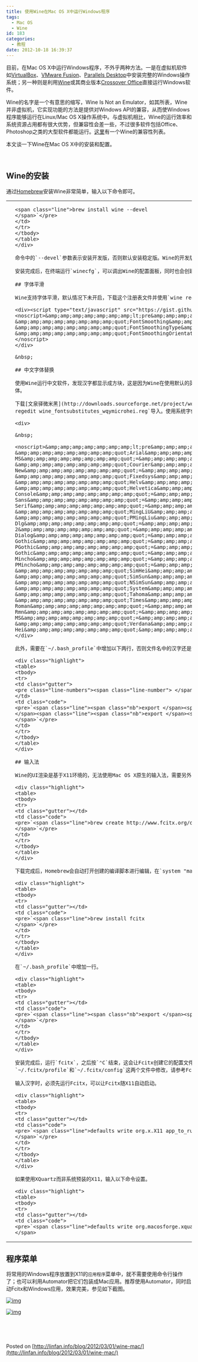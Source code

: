 ```yaml
---
title: 使用Wine在Mac OS X中运行Windows程序
tags:
  - Mac OS
  - Wine
id: 183
categories:
  - 教程
date: 2012-10-18 16:39:37
---
```


<div class="entry-content">

目前，在Mac OS X中运行Windows程序，不外乎两种方法。一是在虚拟机软件如[VirtualBox](http://www.virtualbox.org)、[VMware Fusion](http://www.vmware.com/mac)、[Parallels Desktop](http://www.parallels.com/products/desktop/)中安装完整的Windows操作系统；另一种则是利用[Wine](http://www.winehq.org)或其商业版本[Crossover Office](http://www.codeweavers.com)直接运行Windows软件。

Wine的名字是一个有意思的缩写，Wine Is Not an Emulator，如其所表，Wine并非虚拟机，它实现功能的方法是提供对Windows API的兼容，从而使Windows程序能够运行在Linux/Mac OS X操作系统中。与虚拟机相比，Wine的运行效率和系统资源占用都有很大优势，但兼容性会差一些，不过很多软件包括Office、Photoshop之类的大型软件都能运行。[这里](http://appdb.winehq.org)有一个Wine的兼容性列表。

本文谈一下Wine在Mac OS X中的安装和配置。

&nbsp;

## Wine的安装

通过[Homebrew](http://www.sinosky.org/homebrew-installation-and-usage.html)安装Wine非常简单，输入以下命令即可。

<div class="highlight">
<table>
<tbody>
<tr>
<td class="gutter"></td>
<td class="code">

    <span class="line">brew install wine --devel
    </span>`</pre>
    </td>
    </tr>
    </tbody>
    </table>
    </div>

    命令中的`--devel`参数表示安装开发版，否则默认安装稳定版。Wine的开发版本也足够稳定，不必担心，而其兼容性会高于稳定版。

    安装完成后，在终端运行`winecfg`，可以调出Wine的配置面板，同时也会创建`~/.wine`目录。输入`wine program.exe`这样的命令就可以运行Windows程序了，比如`wine winemine.exe`可启动Wine自带的扫雷游戏。

    ## 字体平滑

    Wine支持字体平滑，默认情况下未开启，下载这个注册表文件并使用`wine regedit wine_smoothfonts.reg`导入即可开启字体平滑。

    <div><script type="text/javascript" src="https://gist.github.com/1947925.js?file="></script></p>
    <noscript>&amp;amp;amp;amp;amp;amp;amp;lt;pre&amp;amp;amp;amp;amp;amp;amp;gt;&amp;amp;amp;amp;amp;amp;amp;lt;code&amp;amp;amp;amp;amp;amp;amp;gt;REGEDIT4 [HKEY_CURRENT_USER\Control Panel\Desktop] &amp;amp;amp;amp;amp;amp;amp;amp;quot;FontSmoothing&amp;amp;amp;amp;amp;amp;amp;amp;quot;=&amp;amp;amp;amp;amp;amp;amp;amp;quot;2&amp;amp;amp;amp;amp;amp;amp;amp;quot; &amp;amp;amp;amp;amp;amp;amp;amp;quot;FontSmoothingType&amp;amp;amp;amp;amp;amp;amp;amp;quot;=dword:00000002 &amp;amp;amp;amp;amp;amp;amp;amp;quot;FontSmoothingGamma&amp;amp;amp;amp;amp;amp;amp;amp;quot;=dword:00000578 &amp;amp;amp;amp;amp;amp;amp;amp;quot;FontSmoothingOrientation&amp;amp;amp;amp;amp;amp;amp;amp;quot;=dword:00000001&amp;amp;amp;amp;amp;amp;amp;lt;/code&amp;amp;amp;amp;amp;amp;amp;gt;&amp;amp;amp;amp;amp;amp;amp;lt;/pre&amp;amp;amp;amp;amp;amp;amp;gt;</noscript>
    </div>

    &nbsp;

    ## 中文字体替换

    使用Wine运行中文软件，发现汉字都显示成方块，这是因为Wine在使用默认的英文字体渲染汉字时，不会自动调用中文字体进行替换，我们可以在注册表中指明字体替换规则来解决。我选择了使用[文泉驿微米黑](http://wenq.org/index.cgi?MicroHei)字体来替换，你可以根据自己的喜好进行修改，比如使用Mac OS X的冬青黑字体。

    下载[文泉驿微米黑](http://downloads.sourceforge.net/project/wqy/wqy-microhei/0.2.0-beta/wqy-microhei-0.2.0-beta.tar.gz)字体文件，解压其中的`wqy-microhei.ttc`文件到`~/.wine/drive_c/windows/Fonts`目录中，或者直接安装到Mac OS X系统中。然后下载下面的注册表文件，使用`wine regedit wine_fontsubstitutes_wqymicrohei.reg`导入。使用系统字体时，将文件中的`WenQuanYi Micro Hei`和`WenQuanYi Micro Hei Mono`替换成相应的系统字体名称，且不需要另外安装到`~/.wine`目录中，Wine会自动扫描系统字体。

    <div>

    &nbsp;

    <noscript>&amp;amp;amp;amp;amp;amp;amp;lt;pre&amp;amp;amp;amp;amp;amp;amp;gt;&amp;amp;amp;amp;amp;amp;amp;lt;code&amp;amp;amp;amp;amp;amp;amp;gt;REGEDIT4 [HKEY_LOCAL_MACHINE\Software\Microsoft\Windows NT\CurrentVersion\FontSubstitutes] &amp;amp;amp;amp;amp;amp;amp;amp;quot;Arial&amp;amp;amp;amp;amp;amp;amp;amp;quot;=&amp;amp;amp;amp;amp;amp;amp;amp;quot;WenQuanYi Micro Hei&amp;amp;amp;amp;amp;amp;amp;amp;quot; &amp;amp;amp;amp;amp;amp;amp;amp;quot;Comic Sans MS&amp;amp;amp;amp;amp;amp;amp;amp;quot;=&amp;amp;amp;amp;amp;amp;amp;amp;quot;WenQuanYi Micro Hei&amp;amp;amp;amp;amp;amp;amp;amp;quot; &amp;amp;amp;amp;amp;amp;amp;amp;quot;Courier&amp;amp;amp;amp;amp;amp;amp;amp;quot;=&amp;amp;amp;amp;amp;amp;amp;amp;quot;WenQuanYi Micro Hei Mono&amp;amp;amp;amp;amp;amp;amp;amp;quot; &amp;amp;amp;amp;amp;amp;amp;amp;quot;Courier New&amp;amp;amp;amp;amp;amp;amp;amp;quot;=&amp;amp;amp;amp;amp;amp;amp;amp;quot;WenQuanYi Micro Hei Mono&amp;amp;amp;amp;amp;amp;amp;amp;quot; &amp;amp;amp;amp;amp;amp;amp;amp;quot;Fixedsys&amp;amp;amp;amp;amp;amp;amp;amp;quot;=&amp;amp;amp;amp;amp;amp;amp;amp;quot;WenQuanYi Micro Hei&amp;amp;amp;amp;amp;amp;amp;amp;quot; &amp;amp;amp;amp;amp;amp;amp;amp;quot;Helv&amp;amp;amp;amp;amp;amp;amp;amp;quot;=&amp;amp;amp;amp;amp;amp;amp;amp;quot;WenQuanYi Micro Hei&amp;amp;amp;amp;amp;amp;amp;amp;quot; &amp;amp;amp;amp;amp;amp;amp;amp;quot;Helvetica&amp;amp;amp;amp;amp;amp;amp;amp;quot;=&amp;amp;amp;amp;amp;amp;amp;amp;quot;WenQuanYi Micro Hei&amp;amp;amp;amp;amp;amp;amp;amp;quot; &amp;amp;amp;amp;amp;amp;amp;amp;quot;Lucida Console&amp;amp;amp;amp;amp;amp;amp;amp;quot;=&amp;amp;amp;amp;amp;amp;amp;amp;quot;WenQuanYi Micro Hei Mono&amp;amp;amp;amp;amp;amp;amp;amp;quot; &amp;amp;amp;amp;amp;amp;amp;amp;quot;Lucida Sans&amp;amp;amp;amp;amp;amp;amp;amp;quot;=&amp;amp;amp;amp;amp;amp;amp;amp;quot;WenQuanYi Micro Hei&amp;amp;amp;amp;amp;amp;amp;amp;quot; &amp;amp;amp;amp;amp;amp;amp;amp;quot;Microsoft Sans Serif&amp;amp;amp;amp;amp;amp;amp;amp;quot;=&amp;amp;amp;amp;amp;amp;amp;amp;quot;WenQuanYi Micro Hei&amp;amp;amp;amp;amp;amp;amp;amp;quot; &amp;amp;amp;amp;amp;amp;amp;amp;quot;MingLiU&amp;amp;amp;amp;amp;amp;amp;amp;quot;=&amp;amp;amp;amp;amp;amp;amp;amp;quot;WenQuanYi Micro Hei&amp;amp;amp;amp;amp;amp;amp;amp;quot; &amp;amp;amp;amp;amp;amp;amp;amp;quot;PMingLiu&amp;amp;amp;amp;amp;amp;amp;amp;quot;=&amp;amp;amp;amp;amp;amp;amp;amp;quot;WenQuanYi Micro Hei Mono&amp;amp;amp;amp;amp;amp;amp;amp;quot; &amp;amp;amp;amp;amp;amp;amp;amp;quot;MS Shell Dlg&amp;amp;amp;amp;amp;amp;amp;amp;quot;=&amp;amp;amp;amp;amp;amp;amp;amp;quot;WenQuanYi Micro Hei&amp;amp;amp;amp;amp;amp;amp;amp;quot; &amp;amp;amp;amp;amp;amp;amp;amp;quot;MS Shell Dlg 2&amp;amp;amp;amp;amp;amp;amp;amp;quot;=&amp;amp;amp;amp;amp;amp;amp;amp;quot;WenQuanYi Micro Hei&amp;amp;amp;amp;amp;amp;amp;amp;quot; &amp;amp;amp;amp;amp;amp;amp;amp;quot;MS Dialog&amp;amp;amp;amp;amp;amp;amp;amp;quot;=&amp;amp;amp;amp;amp;amp;amp;amp;quot;WenQuanYi Micro Hei&amp;amp;amp;amp;amp;amp;amp;amp;quot; &amp;amp;amp;amp;amp;amp;amp;amp;quot;MS Gothic&amp;amp;amp;amp;amp;amp;amp;amp;quot;=&amp;amp;amp;amp;amp;amp;amp;amp;quot;WenQuanYi Micro Hei&amp;amp;amp;amp;amp;amp;amp;amp;quot; &amp;amp;amp;amp;amp;amp;amp;amp;quot;MS PGothic&amp;amp;amp;amp;amp;amp;amp;amp;quot;=&amp;amp;amp;amp;amp;amp;amp;amp;quot;WenQuanYi Micro Hei Mono&amp;amp;amp;amp;amp;amp;amp;amp;quot; &amp;amp;amp;amp;amp;amp;amp;amp;quot;MS UI Gothic&amp;amp;amp;amp;amp;amp;amp;amp;quot;=&amp;amp;amp;amp;amp;amp;amp;amp;quot;WenQuanYi Micro Hei&amp;amp;amp;amp;amp;amp;amp;amp;quot; &amp;amp;amp;amp;amp;amp;amp;amp;quot;MS Mincho&amp;amp;amp;amp;amp;amp;amp;amp;quot;=&amp;amp;amp;amp;amp;amp;amp;amp;quot;WenQuanYi Micro Hei&amp;amp;amp;amp;amp;amp;amp;amp;quot; &amp;amp;amp;amp;amp;amp;amp;amp;quot;MS PMincho&amp;amp;amp;amp;amp;amp;amp;amp;quot;=&amp;amp;amp;amp;amp;amp;amp;amp;quot;WenQuanYi Micro Hei&amp;amp;amp;amp;amp;amp;amp;amp;quot; &amp;amp;amp;amp;amp;amp;amp;amp;quot;SimHei&amp;amp;amp;amp;amp;amp;amp;amp;quot;=&amp;amp;amp;amp;amp;amp;amp;amp;quot;WenQuanYi Micro Hei&amp;amp;amp;amp;amp;amp;amp;amp;quot; &amp;amp;amp;amp;amp;amp;amp;amp;quot;SimSun&amp;amp;amp;amp;amp;amp;amp;amp;quot;=&amp;amp;amp;amp;amp;amp;amp;amp;quot;WenQuanYi Micro Hei&amp;amp;amp;amp;amp;amp;amp;amp;quot; &amp;amp;amp;amp;amp;amp;amp;amp;quot;NSimSun&amp;amp;amp;amp;amp;amp;amp;amp;quot;=&amp;amp;amp;amp;amp;amp;amp;amp;quot;WenQuanYi Micro Hei Mono&amp;amp;amp;amp;amp;amp;amp;amp;quot; &amp;amp;amp;amp;amp;amp;amp;amp;quot;System&amp;amp;amp;amp;amp;amp;amp;amp;quot;=&amp;amp;amp;amp;amp;amp;amp;amp;quot;WenQuanYi Micro Hei&amp;amp;amp;amp;amp;amp;amp;amp;quot; &amp;amp;amp;amp;amp;amp;amp;amp;quot;Tahoma&amp;amp;amp;amp;amp;amp;amp;amp;quot;=&amp;amp;amp;amp;amp;amp;amp;amp;quot;WenQuanYi Micro Hei&amp;amp;amp;amp;amp;amp;amp;amp;quot; &amp;amp;amp;amp;amp;amp;amp;amp;quot;Times&amp;amp;amp;amp;amp;amp;amp;amp;quot;=&amp;amp;amp;amp;amp;amp;amp;amp;quot;WenQuanYi Micro Hei&amp;amp;amp;amp;amp;amp;amp;amp;quot; &amp;amp;amp;amp;amp;amp;amp;amp;quot;Times New Roman&amp;amp;amp;amp;amp;amp;amp;amp;quot;=&amp;amp;amp;amp;amp;amp;amp;amp;quot;WenQuanYi Micro Hei&amp;amp;amp;amp;amp;amp;amp;amp;quot; &amp;amp;amp;amp;amp;amp;amp;amp;quot;Tms Rmn&amp;amp;amp;amp;amp;amp;amp;amp;quot;=&amp;amp;amp;amp;amp;amp;amp;amp;quot;WenQuanYi Micro Hei&amp;amp;amp;amp;amp;amp;amp;amp;quot; &amp;amp;amp;amp;amp;amp;amp;amp;quot;Trebuchet MS&amp;amp;amp;amp;amp;amp;amp;amp;quot;=&amp;amp;amp;amp;amp;amp;amp;amp;quot;WenQuanYi Micro Hei&amp;amp;amp;amp;amp;amp;amp;amp;quot; &amp;amp;amp;amp;amp;amp;amp;amp;quot;Verdana&amp;amp;amp;amp;amp;amp;amp;amp;quot;=&amp;amp;amp;amp;amp;amp;amp;amp;quot;WenQuanYi Micro Hei&amp;amp;amp;amp;amp;amp;amp;amp;quot;&amp;amp;amp;amp;amp;amp;amp;lt;/code&amp;amp;amp;amp;amp;amp;amp;gt;&amp;amp;amp;amp;amp;amp;amp;lt;/pre&amp;amp;amp;amp;amp;amp;amp;gt;</noscript>
    </div>

    此外，需要在`~/.bash_profile`中增加以下两行，否则文件名中的汉字还是乱码。

    <div class="highlight">
    <table>
    <tbody>
    <tr>
    <td class="gutter">
    <pre class="line-numbers"><span class="line-number"> </span></pre>
    </td>
    <td class="code">
    <pre>`<span class="line"><span class="nb">export </span><span class="nv">LC_CTYPE</span><span class="o">=</span>en_US.UTF-8
    </span><span class="line"><span class="nb">export </span><span class="nv">LC_ALL</span><span class="o">=</span>en_US.UTF-8
    </span>`</pre>
    </td>
    </tr>
    </tbody>
    </table>
    </div>

    ## 输入法

    Wine的UI渲染是基于X11环境的，无法使用Mac OS X原生的输入法，需要另外安装基于X11的输入法。经过试验，Fcitx 3.5可以顺利安装。以下安装和配置步骤同样基于[Homebrew](http://www.sinosky.tk/homebrew-installation-and-usage.html)。

    <div class="highlight">
    <table>
    <tbody>
    <tr>
    <td class="gutter"></td>
    <td class="code">
    <pre>`<span class="line">brew create http://www.fcitx.org/download/fcitx-3.5-070703.tar.bz2
    </span>`</pre>
    </td>
    </tr>
    </tbody>
    </table>
    </div>

    下载完成后，Homebrew会自动打开创建的编译脚本进行编辑，在`system "make install"`之前增加一行`system "make"`。

    <div class="highlight">
    <table>
    <tbody>
    <tr>
    <td class="gutter"></td>
    <td class="code">
    <pre>`<span class="line">brew install fcitx
    </span>`</pre>
    </td>
    </tr>
    </tbody>
    </table>
    </div>

    在`~/.bash_profile`中增加一行。

    <div class="highlight">
    <table>
    <tbody>
    <tr>
    <td class="gutter"></td>
    <td class="code">
    <pre>`<span class="line"><span class="nb">export </span><span class="nv">XMODIFIERS</span><span class="o">=</span><span class="s2">"@im=fcitx"</span>
    </span>`</pre>
    </td>
    </tr>
    </tbody>
    </table>
    </div>

    安装完成后，运行`fcitx`，之后按`⌃C`结束，这会让Fcitx创建它的配置文件。编辑`~/.fcitx/profile`，将`主窗口位置Y`的值修改为22以上，这样Fcitx的状态条就不会被菜单栏挡住了（菜单栏的高度是22）。新版XQuartz中，这个步骤不是必须，因为X服务器在计算坐标时已经考虑了菜单栏的存在。Fcitx的所有设置都可以在`~/.fcitx/profile`和`~/.fcitx/config`这两个文件中修改，请参考Fcitx的相关文档。

    输入汉字时，必须先运行Fcitx，可以让Fcitx随X11自动启动。

    <div class="highlight">
    <table>
    <tbody>
    <tr>
    <td class="gutter"></td>
    <td class="code">
    <pre>`<span class="line">defaults write org.x.X11 app_to_run /usr/local/bin/fcitx
    </span>`</pre>
    </td>
    </tr>
    </tbody>
    </table>
    </div>

    如果使用XQuartz而非系统预装的X11，输入以下命令设置。

    <div class="highlight">
    <table>
    <tbody>
    <tr>
    <td class="gutter"></td>
    <td class="code">
    <pre>`<span class="line">defaults write org.macosforge.xquartz.X11 app_to_run /usr/local/bin/fcitx
    </span>

</td>
</tr>
</tbody>
</table>
</div>

## 程序菜单

将常用的Windows程序放置到X11的`应用程序`菜单中，就不需要使用命令行操作了；也可以利用Automator把它们包装成Mac应用。推荐使用Automator，同时启动Fcitx和Windows应用，效果完美，参见如下截图。

[![img](//www.sinosky.org/uploads/f/m/)](//www.sinosky.org/uploads/f/m/)

[![img](//www.sinosky.org/uploads/f/n/)](//www.sinosky.org/uploads/f/n/)

&nbsp;

&nbsp;

Posted on [http://linfan.info/blog/2012/03/01/wine-mac/](http://linfan.info/blog/2012/03/01/wine-mac/)

</div>